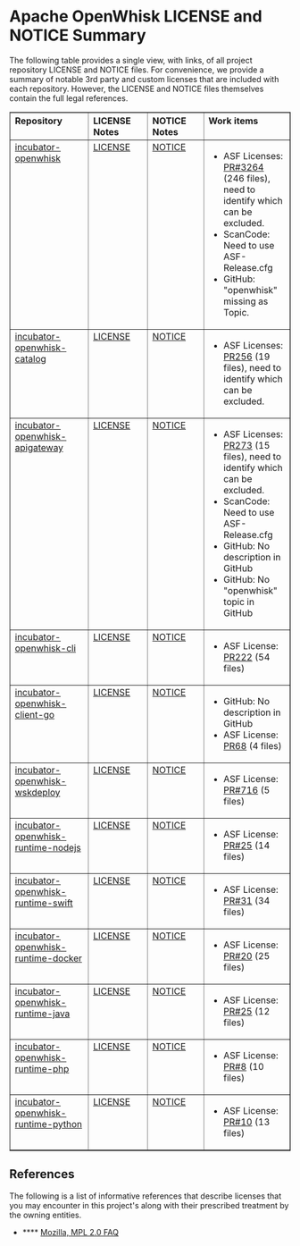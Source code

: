 <!--
#
# Licensed to the Apache Software Foundation (ASF) under one or more contributor
# license agreements.  See the NOTICE file distributed with this work for additional
# information regarding copyright ownership.  The ASF licenses this file to you
# under the Apache License, Version 2.0 (the # "License"); you may not use this
# file except in compliance with the License.  You may obtain a copy of the License
# at:
#
# http://www.apache.org/licenses/LICENSE-2.0
#
# Unless required by applicable law or agreed to in writing, software distributed
# under the License is distributed on an "AS IS" BASIS, WITHOUT WARRANTIES OR
# CONDITIONS OF ANY KIND, either express or implied.  See the License for the
# specific language governing permissions and limitations under the License.
#
-->

# Apache OpenWhisk LICENSE and NOTICE Summary

The following table provides a single view, with links, of all project repository LICENSE and NOTICE files. For convenience, we provide a summary of notable 3rd party and custom licenses that are included with each repository.  However, the LICENSE and NOTICE files themselves contain the full legal references.

<table border="1" cellpadding="8">
<tbody>
<tr align="left" valign="top">
<th width="310">Repository</th>
<th width="220">LICENSE Notes</th>
<th width="220">NOTICE Notes</th>
<th width="220">Work items</th>
</tr>
<tr align="left" valign="top">
<td><a href="https://github.com/apache/incubator-openwhisk">incubator-openwhisk</a></td>
<td><a href="https://github.com/apache/incubator-openwhisk/blob/master/LICENSE.txt">LICENSE</a></td>
<td><a href="https://github.com/apache/incubator-openwhisk/blob/master/NOTICE.txt">NOTICE</a></td>
<td>
<ul>
<li>ASF Licenses: <a class="external-link" href="https://github.com/apache/incubator-openwhisk/issues/3264" rel="nofollow">PR#3264</a> (246 files), need to identify which can be excluded.</li>
<li>ScanCode: Need to use ASF-Release.cfg</li>
<li>GitHub: "openwhisk" missing as Topic.</li>
</ul>
</td>
</tr>
<tr align="left" valign="top">
<td><a href="https://github.com/apache/incubator-openwhisk-catalog">incubator-openwhisk-catalog</a></td>
<td><a href="https://github.com/apache/incubator-openwhisk-catalog/blob/master/LICENSE.txt">LICENSE</a></td>
<td><a href="https://github.com/apache/incubator-openwhisk-catalog/blob/master/NOTICE.txt">NOTICE</a></td>
<td align="left">
<ul>
<li>ASF Licenses: <a class="external-link" href="https://github.com/apache/incubator-openwhisk-catalog/issues/256" rel="nofollow">PR256</a> (19 files), need to identify which can be excluded.</li>
</ul>
</td>
</tr>
<tr align="left" valign="top">
<td><a href="https://github.com/apache/incubator-openwhisk-apigateway">incubator-openwhisk-apigateway</a></td>
<td><a href="https://github.com/apache/incubator-openwhisk-apigateway/blob/master/LICENSE.txt">LICENSE</a></td>
<td><a href="https://github.com/apache/incubator-openwhisk-apigateway/blob/master/NOTICE.txt">NOTICE</a></td>
<td>
<ul>
<li>ASF Licenses: <a class="external-link" href="https://github.com/apache/incubator-openwhisk-apigateway/pull/239" rel="nofollow">PR273</a> (15 files), need to identify which can be excluded.</li>
<li>ScanCode: Need to use ASF-Release.cfg</li>
<li>GitHub: No description in GitHub</li>
<li>GitHub: No "openwhisk" topic in GitHub</li>
</ul>
</td>
</tr>
<tr align="left" valign="top">
<td><a href="https://github.com/apache/incubator-openwhisk-cli">incubator-openwhisk-cli</a></td>
<td><a href="https://github.com/apache/incubator-openwhisk-cli/blob/master/LICENSE.txt">LICENSE</a></td>
<td><a href="https://github.com/apache/incubator-openwhisk-cli/blob/master/NOTICE.txt">NOTICE</a></td>
<td>
<ul>
<li>ASF License: <a class="external-link" href="https://github.com/apache/incubator-openwhisk-cli/issues/222" rel="nofollow">PR222</a> (54 files)</li>
</ul>
</td>
</tr>
<tr align="left" valign="top">
<td><a href="https://github.com/apache/incubator-openwhisk-client-go">incubator-openwhisk-client-go</a></td>
<td><a href="https://github.com/apache/incubator-openwhisk-client-go/blob/master/LICENSE.txt">LICENSE</a></td>
<td><a href="https://github.com/apache/incubator-openwhisk-client-go/blob/master/NOTICE.txt">NOTICE</a></td>
<td>
<ul>
<li>GitHub: No description in GitHub</li>
<li>ASF License: <a class="external-link" href="https://github.com/apache/incubator-openwhisk-client-go/issues/68" rel="nofollow">PR68</a> (4 files)</li>
</ul>
</td>
</tr>
<tr align="left" valign="top">
<td><a href="https://github.com/apache/incubator-openwhisk-wskdeploy">incubator-openwhisk-wskdeploy</a></td>
<td><a href="https://github.com/apache/incubator-openwhisk-wskdeploy/blob/master/LICENSE.txt">LICENSE</a></td>
<td><a href="https://github.com/apache/incubator-openwhisk-wskdeploy/blob/master/NOTICE.txt">NOTICE</a></td>
<td>
<ul>
<li>ASF License: <a class="external-link" href="https://github.com/apache/incubator-openwhisk-wskdeploy/issues/716" rel="nofollow">PR#716</a> (5 files)</li>
</ul>
</td>
</tr>
<tr align="left" valign="top">
<td><a href="https://github.com/apache/incubator-openwhisk-runtime-nodejs">incubator-openwhisk-runtime-nodejs</a></td>
<td><a href="https://github.com/apache/incubator-openwhisk-runtime-nodejs/blob/master/LICENSE.txt">LICENSE</a></td>
<td><a href="https://github.com/apache/incubator-openwhisk-runtime-nodejs/blob/master/NOTICE.txt">NOTICE</a></td>
<td>
<ul>
<li>ASF License: <a class="external-link" href="https://github.com/apache/incubator-openwhisk-runtime-nodejs/issues/25" rel="nofollow">PR#25</a> (14 files)</li>
</ul>
</td>
</tr>
<tr align="left" valign="top">
<td><a href="https://github.com/apache/incubator-openwhisk-runtime-swift"> incubator-openwhisk-runtime-swift</a></td>
<td><a href="https://github.com/apache/incubator-openwhisk-runtime-swift/blob/master/LICENSE.txt">LICENSE</a></td>
<td><a href="https://github.com/apache/incubator-openwhisk-runtime-swift/blob/master/NOTICE.txt">NOTICE</a></td>
<td>
<ul>
<li>ASF License: <a class="external-link" href="https://github.com/apache/incubator-openwhisk-runtime-swift/issues/31" rel="nofollow">PR#31</a> (34 files)</li>
</ul>
</td>
</tr>
<tr align="left" valign="top">
<td><a href="https://github.com/apache/incubator-openwhisk-runtime-docker">incubator-openwhisk-runtime-docker</a></td>
<td><a href="https://github.com/apache/incubator-openwhisk-runtime-docker/blob/master/LICENSE.txt">LICENSE</a></td>
<td><a href="https://github.com/apache/incubator-openwhisk-runtime-docker/blob/master/NOTICE.txt">NOTICE</a></td>
<td>
<ul>
<li>ASF License: <a class="external-link" href="https://github.com/apache/incubator-openwhisk-runtime-docker/issues/20" rel="nofollow">PR#20</a> (25 files)</li>
</ul>
</td>
</tr>
<tr align="left" valign="top">
<td><a href="https://github.com/apache/incubator-openwhisk-runtime-java">incubator-openwhisk-runtime-java</a></td>
<td><a href="https://github.com/apache/incubator-openwhisk-runtime-java/blob/master/LICENSE.txt">LICENSE</a></td>
<td><a href="https://github.com/apache/incubator-openwhisk-runtime-java/blob/master/NOTICE.txt">NOTICE</a></td>
<td>
<ul>
<li>ASF License: <a class="external-link" href="https://github.com/apache/incubator-openwhisk-runtime-java/issues/25" rel="nofollow">PR#25</a> (12 files)</li>
</ul>
</td>
</tr>
<tr align="left" valign="top">
<td><a href="https://github.com/apache/incubator-openwhisk-runtime-php">incubator-openwhisk-runtime-php</a></td>
<td><a href="https://github.com/apache/incubator-openwhisk-runtime-php/blob/master/LICENSE.txt">LICENSE</a></td>
<td><a href="https://github.com/apache/incubator-openwhisk-runtime-php/blob/master/NOTICE.txt">NOTICE</a></td>
<td>
<ul>
<li>ASF License: <a class="external-link" href="https://github.com/apache/incubator-openwhisk-runtime-php/issues/8" rel="nofollow">PR#8</a> (10 files)</li>
</ul>
</td>
</tr>
<tr align="left" valign="top">
<td><a href="https://github.com/apache/incubator-openwhisk-runtime-python">incubator-openwhisk-runtime-python</a></td>
<td><a href="https://github.com/apache/incubator-openwhisk-runtime-python/blob/master/LICENSE.txt">LICENSE</a></td>
<td><a href="https://github.com/apache/incubator-openwhisk-runtime-python/blob/master/NOTICE.txt">NOTICE</a></td>
<td>
<ul>
<li>ASF License: <a class="external-link" href="https://github.com/apache/incubator-openwhisk-runtime-python/issues/10" rel="nofollow">PR#10</a> (13 files)&nbsp;</li>
</ul>
</td>
</tr>
</tbody>
</table>

## References

The following is a list of informative references that describe licenses that you may encounter in this project's along with their prescribed treatment by the owning entities.

- **** [Mozilla, MPL 2.0 FAQ](https://www.mozilla.org/en-US/MPL/2.0/FAQ/)


